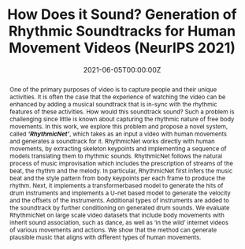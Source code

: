 ﻿---
title: "How Does it Sound? Generation of Rhythmic Soundtracks for Human Movement Videos (NeurIPS 2021)"
authors:
- admin
- Xiulong Liu
- Eli Shlizerman
date: "2021-06-05T00:00:00Z"
doi: ""

# Schedule page publish date (NOT publication's date).
publishDate: "2021-06-05T00:00:00Z"

# Publication type.
# Legend: 0 = Uncategorized; 1 = Conference paper; 2 = Journal article;
# 3 = Preprint / Working Paper; 4 = Report; 5 = Book; 6 = Book section;
# 7 = Thesis; 8 = Patent
publication_types: ["1"]

# Publication name and optional abbreviated publication name.
publication: In *NeurIPS 2021*
publication_short: In *NeurIPS 2021*

abstract: One of the primary purposes of video is to capture people and their unique activities. It is often the case that the experience of watching the video can be enhanced by adding a musical soundtrack that is in-sync with the rhythmic features of these activities. How would this soundtrack sound? Such a problem is challenging since little is known about capturing the rhythmic nature of free body movements. In this work, we explore this problem and propose a novel system, called _**‘RhythmicNet’**_, which takes as an input a video with human movements and generates a soundtrack for it. RhythmicNet works directly with human movements, by extracting skeleton keypoints and implementing a sequence of models translating them to rhythmic sounds. RhythmicNet follows the natural process of music improvisation which includes the prescription of streams of the beat, the rhythm and the melody. In particular, RhythmicNet first infers the music beat and the style pattern from body keypoints per each frame to produce the rhythm. Next, it implements a transformerbased model to generate the hits of drum instruments and implements a U-net based model to generate the velocity and the offsets of the instruments. Additional types of instruments are added to the soundtrack by further conditioning on generated drum sounds. We evaluate RhythmicNet on large scale video datasets that include body movements with inherit sound association, such as dance, as well as ’in the wild’ internet videos of various movements and actions. We show that the method can generate plausible music that aligns with different types of human movements.

# Summary. An optional shortened abstract.
summary: A novel system that gets as an input video frames of a human motion and generates the soundtrack for that video.

tags:
- Audio-visual
featured: false

links:
- name: Project Page
  url: https://github.com/shlizee/RhythmicNet
- name: Code
  url: https://github.com/shlizee/RhythmicNet
url_pdf: https://proceedings.neurips.cc/paper/2021/file/f4e369c0a468d3aeeda0593ba90b5e55-Paper.pdf
url_project: ''
url_video: https://github.com/shlizee/RhythmicNet

# Featured image
# To use, add an image named `featured.jpg/png` to your page's folder. 
image:
  caption: 'RythimicNet Teaser'
  focal_point: "Left"
  preview_only: false

# Associated Projects (optional).
#   Associate this publication with one or more of your projects.
#   Simply enter your project's folder or file name without extension.
#   E.g. `internal-project` references `content/project/internal-project/index.md`.
#   Otherwise, set `projects: []`.
projects:
- internal-project

# Slides (optional).
#   Associate this publication with Markdown slides.
#   Simply enter your slide deck's filename without extension.
#   E.g. `slides: "example"` references `content/slides/example/index.md`.
#   Otherwise, set `slides: ""`.
slides: example
---


